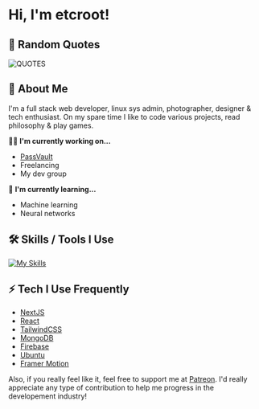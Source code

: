 # Hi, I'm etcroot! 

## 💬 Random Quotes
![QUOTES](https://quotier.vercel.app/quote)

## 🚀 About Me
I'm a full stack web developer, linux sys admin, photographer, designer & tech enthusiast. On my spare time I like to code various projects, read philosophy & play games.

👩‍💻 **I'm currently working on...**
- [PassVault](https://github.com/Vectr-Labs/PassVault/)
- Freelancing
- My dev group

🧠 **I'm currently learning...**
- Machine learning
- Neural networks

## 🛠 Skills / Tools I Use
[![My Skills](https://skillicons.dev/icons?i=java,nodejs,rust,ae,cs,cpp,cloudflare,css,git,html,js,linux,md,mongodb,mysql,nextjs,ps,pr,prisma,react,sass,tailwind,ts,unity,wordpress,bootstrap,discord,codepen,bots,express,firebase,github,git,graphql,lua,md,sqlite,supabase,tauri,vercel,vscode,vite,webpack&theme=dark)](https://skillicons.dev)

## ⚡ Tech I Use Frequently
- [NextJS](https://nextjs.org/)
- [React](https://reactjs.org/)
- [TailwindCSS](https://tailwindcss.com/)
- [MongoDB](https://www.mongodb.com/)
- [Firebase](https://firebase.google.com/)
- [Ubuntu](https://ubuntu.com/)
- [Framer Motion](https://www.framer.com/motion/)

Also, if you really feel like it, feel free to support me at [Patreon](https://www.patreon.com/vectrlabs). 
I'd really appreciate any type of contribution to help me progress in the developement industry!
